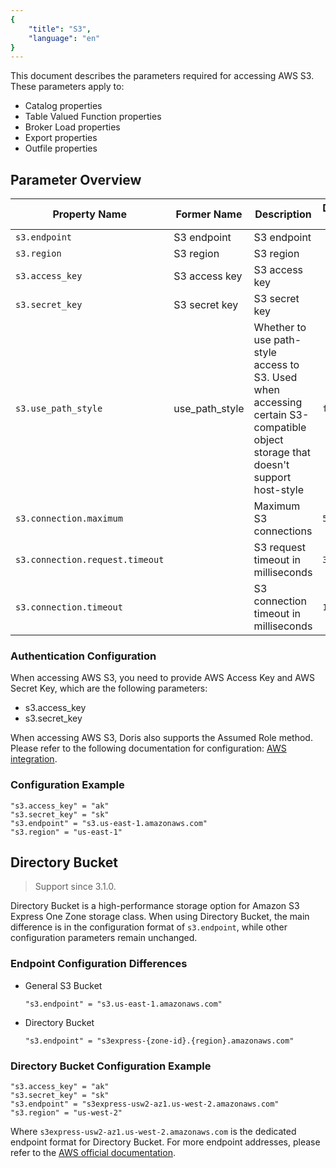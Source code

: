 ```yaml
---
{
    "title": "S3",
    "language": "en"
}
---
```


This document describes the parameters required for accessing AWS S3. These parameters apply to:

- Catalog properties
- Table Valued Function properties
- Broker Load properties
- Export properties
- Outfile properties

## Parameter Overview

| Property Name                 | Former Name    | Description                                    | Default Value | Required |
|------------------------------|----------------|------------------------------------------------|--------------|----------|
| `s3.endpoint`                 | S3 endpoint    | S3 endpoint                                    |              | Yes      |
| `s3.region`                   | S3 region      | S3 region                                      |              | No       |
| `s3.access_key`               | S3 access key  | S3 access key                                  |              | Yes      |
| `s3.secret_key`               | S3 secret key  | S3 secret key                                  |              | Yes      |
| `s3.use_path_style`           | use_path_style | Whether to use path-style access to S3. Used when accessing certain S3-compatible object storage that doesn't support host-style | `false`      | No       |
| `s3.connection.maximum`       |                | Maximum S3 connections                         | `50`         | No       |
| `s3.connection.request.timeout` |                | S3 request timeout in milliseconds            | `3000`       | No       |
| `s3.connection.timeout`       |                | S3 connection timeout in milliseconds         | `1000`       | No       |

### Authentication Configuration

When accessing AWS S3, you need to provide AWS Access Key and AWS Secret Key, which are the following parameters:
- s3.access_key
- s3.secret_key

When accessing AWS S3, Doris also supports the Assumed Role method. Please refer to the following documentation for configuration:
[AWS integration](../../admin-manual/auth/integrations/aws-authentication-and-authorization.md#assumed-role-authentication).


### Configuration Example

```properties
"s3.access_key" = "ak"
"s3.secret_key" = "sk"
"s3.endpoint" = "s3.us-east-1.amazonaws.com"
"s3.region" = "us-east-1"
```

## Directory Bucket

> Support since 3.1.0.

Directory Bucket is a high-performance storage option for Amazon S3 Express One Zone storage class. When using Directory Bucket, the main difference is in the configuration format of `s3.endpoint`, while other configuration parameters remain unchanged.

### Endpoint Configuration Differences

- General S3 Bucket

    ```
    "s3.endpoint" = "s3.us-east-1.amazonaws.com"
    ```

- Directory Bucket

    ```
    "s3.endpoint" = "s3express-{zone-id}.{region}.amazonaws.com"
    ```

### Directory Bucket Configuration Example

```properties
"s3.access_key" = "ak"
"s3.secret_key" = "sk"
"s3.endpoint" = "s3express-usw2-az1.us-west-2.amazonaws.com"
"s3.region" = "us-west-2"
```

Where `s3express-usw2-az1.us-west-2.amazonaws.com` is the dedicated endpoint format for Directory Bucket. For more endpoint addresses, please refer to the [AWS official documentation](https://docs.aws.amazon.com/AmazonS3/latest/userguide/s3-express-Regions-and-Zones.html).

